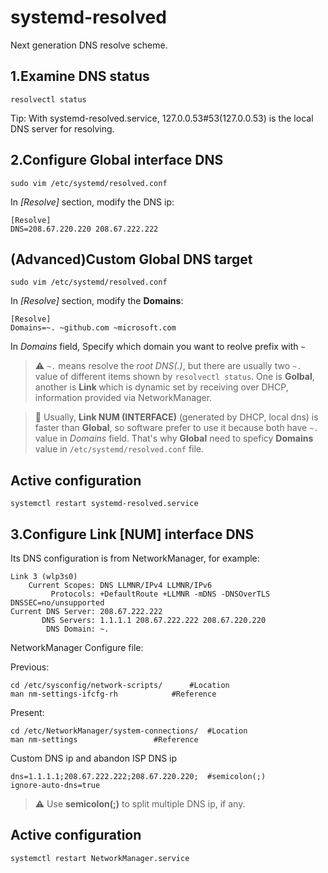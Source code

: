 # systemd-resolved
Next generation DNS resolve scheme.

## 1.Examine DNS status

```
resolvectl status
```

Tip: With systemd-resolved.service, 127.0.0.53#53(127.0.0.53) is the local DNS server for resolving.

## 2.Configure **Global** interface DNS

```[bash]
sudo vim /etc/systemd/resolved.conf
```

In *[Resolve]* section, modify the DNS ip:

```[vim]
[Resolve]
DNS=208.67.220.220 208.67.222.222
```

## (Advanced)Custom **Global** DNS target

```[bash]
sudo vim /etc/systemd/resolved.conf
```

In *[Resolve]* section, modify the **Domains**:

```[vim]
[Resolve]
Domains=~. ~github.com ~microsoft.com
```

In *Domains* field, Specify which domain you want to reolve prefix with `~`

> :warning: `~.` means resolve the *root DNS(.)*, but there are usually two `~.` value of different items shown by `resolvectl status`. One is **Golbal**, another is **Link <num>** which is dynamic set by receiving over DHCP, information provided via NetworkManager.

> :hankey: Usually, **Link NUM (INTERFACE)** (generated by DHCP, local dns) is faster than  **Global**, so software prefer to use it because both have `~.` value in *Domains* field. That's why **Global** need to speficy **Domains** value in `/etc/systemd/resolved.conf` file.


## Active configuration

```[bash]
systemctl restart systemd-resolved.service
```

## 3.Configure **Link [NUM]** interface DNS

Its DNS configuration is from NetworkManager, for example:

```[bash]
Link 3 (wlp3s0)
    Current Scopes: DNS LLMNR/IPv4 LLMNR/IPv6                                   
         Protocols: +DefaultRoute +LLMNR -mDNS -DNSOverTLS DNSSEC=no/unsupported
Current DNS Server: 208.67.222.222                                              
       DNS Servers: 1.1.1.1 208.67.222.222 208.67.220.220                       
        DNS Domain: ~.                                                          
```

NetworkManager Configure file:

Previous:

```[bash]
cd /etc/sysconfig/network-scripts/		#Location
man nm-settings-ifcfg-rh			#Reference
```

Present:

```[bash]
cd /etc/NetworkManager/system-connections/	#Location
man nm-settings					#Reference
```

Custom DNS ip and abandon ISP DNS ip

```[vim]
dns=1.1.1.1;208.67.222.222;208.67.220.220;	#semicolon(;)
ignore-auto-dns=true
```

> :warning: Use **semicolon(;)** to split multiple DNS ip, if any.

## Active configuration

```[bash]
systemctl restart NetworkManager.service 
```

